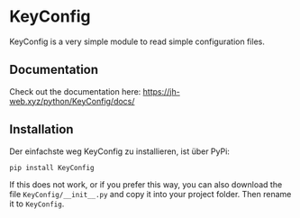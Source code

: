 # KeyConfig
KeyConfig is a very simple module to read simple configuration files.

## Documentation
Check out the documentation here: https://jh-web.xyz/python/KeyConfig/docs/

## Installation
Der einfachste weg KeyConfig zu installieren, ist über PyPi:
```
pip install KeyConfig
```
If this does not work, or if you prefer this way, you can also download the file `KeyConfig/__init__.py` and copy it into your project folder. Then rename it to `KeyConfig`.
